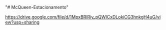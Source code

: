 "# McQueen-Estacionamento" 

https://drive.google.com/file/d/1MpxBRlRiy_pQWICxDLokiCG3hnkgH4uG/view?usp=sharing
